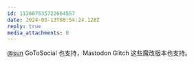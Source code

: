 ```yaml
---
id: 112087535722664557
date: 2024-03-13T08:54:24.128Z
reply: true
media_attachments: 0
---
```


[@sun](https://jiong.us/@sun) GoToSocial 也支持，Mastodon Glitch 这些魔改版本也支持。

